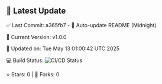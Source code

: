 ## 🚀 Latest Update

✅ Last Commit: a365fb7 - 🤖 Auto-update README (Midnight)

🌟 Current Version: v1.0.0

📅 Updated on: Tue May 13 01:00:42 UTC 2025

💻 Build Status: ![CI/CD Status](https://github.com/SaiAryan1784/wedding_frontend/actions/workflows/update-readme.yml/badge.svg)

⭐️ Stars: 0 | 🍴 Forks: 0
